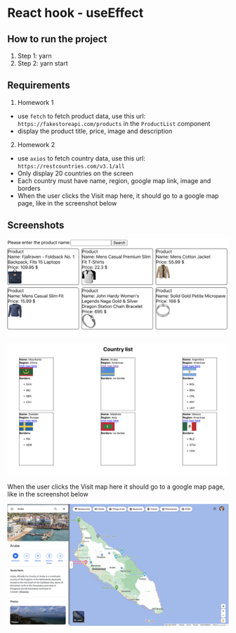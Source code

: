 # React hook - useEffect

## How to run the project

1. Step 1: yarn
2. Step 2: yarn start

## Requirements

1. Homework 1

- use `fetch` to fetch product data, use this url: `https://fakestoreapi.com/products` in the `ProductList` component
- display the product title, price, image and description

2. Homework 2

- use `axios` to fetch country data, use this url: `https://restcountries.com/v3.1/all`
- Only display 20 countries on the screen
- Each country must have name, region, google map link, image and borders
- When the user clicks the Visit map here, it should go to a google map page, like in the screenshot below

## Screenshots

![](./screenshots/productList.png)

![](./screenshots/countryList.png)

When the user clicks the Visit map here it should go to a google map page, like in the screenshot below

![](./screenshots/googleMaps.png)
